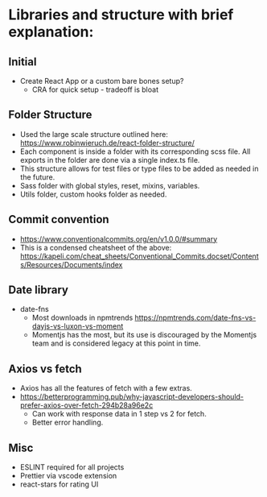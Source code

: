 # Libraries and structure with brief explanation:

## Initial

- Create React App or a custom bare bones setup?
  - CRA for quick setup - tradeoff is bloat

## Folder Structure

- Used the large scale structure outlined here: https://www.robinwieruch.de/react-folder-structure/
- Each component is inside a folder with its corresponding scss file. All exports in the folder are done via a single index.ts file.
- This structure allows for test files or type files to be added as needed in the future.
- Sass folder with global styles, reset, mixins, variables.
- Utils folder, custom hooks folder as needed.

## Commit convention

- https://www.conventionalcommits.org/en/v1.0.0/#summary
- This is a condensed cheatsheet of the above: https://kapeli.com/cheat_sheets/Conventional_Commits.docset/Contents/Resources/Documents/index

## Date library

- date-fns
  - Most downloads in npmtrends https://npmtrends.com/date-fns-vs-dayjs-vs-luxon-vs-moment
  - Momentjs has the most, but its use is discouraged by the Momentjs team and is considered legacy at this point in time.

## Axios vs fetch

- Axios has all the features of fetch with a few extras.
- https://betterprogramming.pub/why-javascript-developers-should-prefer-axios-over-fetch-294b28a96e2c
  - Can work with response data in 1 step vs 2 for fetch.
  - Better error handling.

## Misc

- ESLINT required for all projects
- Prettier via vscode extension
- react-stars for rating UI
